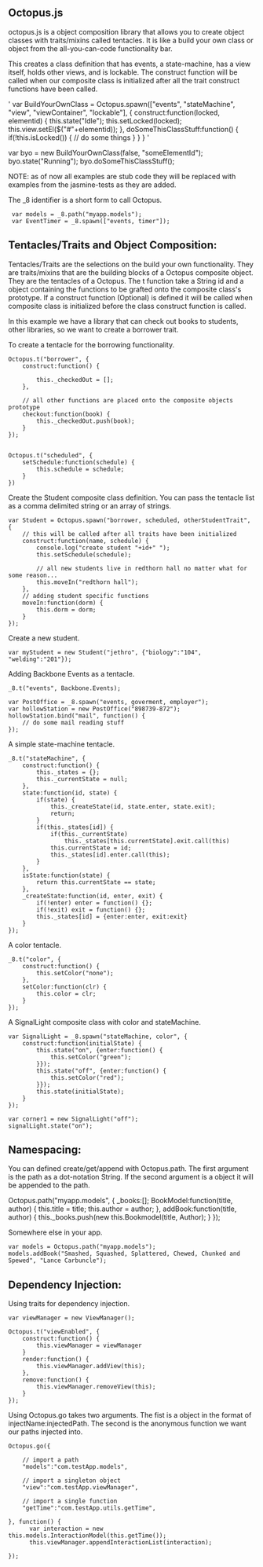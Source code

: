 Octopus.js
----------

octopus.js is a object composition library that allows you to create object classes with traits/mixins called tentacles. 
It is like a build your own class or object from the all-you-can-code functionality bar.

This creates a class definition that has events, a state-machine, has a view itself, holds other views, and is lockable.
The construct function will be called when our composite class is initialized after all the trait construct functions have been called.

'
	var BuildYourOwnClass = Octopus.spawn(["events", "stateMachine", "view", "viewContainer", "lockable"], {
		construct:function(locked, elementid) {
			this.state("Idle");
			this.setLocked(locked);
			this.view.setEl($("#"+elementid));
		},
		doSomeThisClassStuff:function() {
			if(!this.isLocked()) {
				// do some things
			}
		}
	}
	'

var byo = new BuildYourOwnClass(false, "someElementId");
byo.state("Running");
byo.doSomeThisClassStuff();

NOTE:
as of now all examples are stub code they will be replaced with examples from the jasmine-tests as they are added.



The _8 identifier is a short form to call Octopus.

	 var models = _8.path("myapp.models");
	 var EventTimer = _8.spawn(["events, timer"]);
	 
	 


Tentacles/Traits and Object Composition: 
----------------------------------------


Tentacles/Traits are the selections on the build your own functionality. They are traits/mixins that are the building blocks of a Octopus composite object. They are the tentacles of a Octopus.
The t function take a String id and a object containing the functions to be grafted onto the composite class's prototype. If a construct function (Optional) is defined it will be called when composite class is initialized before the class construct function is called.
	
In this example we have a library that can check out books to students, other libraries, so we want to create a borrower trait.

To create a tentacle for the borrowing functionality.

	Octopus.t("borrower", {
		construct:function() {
			
			this._checkedOut = [];
		},
		
		// all other functions are placed onto the composite objects prototype
		checkout:function(book) {
			this._checkedOut.push(book);
		}
	});
	
	
	Octopus.t("scheduled", {
		setSchedule:function(schedule) {
			this.schedule = schedule;
		}
	})
	

Create the Student composite class definition. You can pass the tentacle list as a comma delimited string or an array of strings.

	var Student = Octopus.spawn("borrower, scheduled, otherStudentTrait", {
		// this will be called after all traits have been initialized 
		construct:function(name, schedule) {
			console.log("create student "+id+" ");
			this.setSchedule(schedule);
			
			// all new students live in redthorn hall no matter what for some reason...
			this.moveIn("redthorn hall");
		},
		// adding student specific functions
		moveIn:function(dorm) {
			this.dorm = dorm;
		}
	});


Create a new student.

	var myStudent = new Student("jethro", {"biology":"104", "welding":"201"});


Adding Backbone Events as a tentacle.

	_8.t("events", Backbone.Events);
	
	var PostOffice = _8.spawn("events, goverment, employer");
	var hollowStation = new PostOffice("898739-872");
	hollowStation.bind("mail", function() {
		// do some mail reading stuff
	});


A simple state-machine tentacle.

	_8.t("stateMachine", {
		construct:function() {
			this._states = {};
			this._currentState = null;
		},
		state:function(id, state) {
			if(state) {
				this._createState(id, state.enter, state.exit);
				return;
			}
			if(this._states[id]) {
				if(this._currentState) 
					this._states[this.currentState].exit.call(this)
				this.currentState = id;
				this._states[id].enter.call(this);
			}
		},
		isState:function(state) {
			return this.currentState == state;
		},
		_createState:function(id, enter, exit) {
			if(!enter) enter = function() {};
			if(!exit) exit = function() {};
			this._states[id] = {enter:enter, exit:exit}
		}
	});
	
	
A color tentacle.	

	_8.t("color", {
		construct:function() {
			this.setColor("none");
		},
		setColor:function(clr) {
			this.color = clr;
		}
	});
	
A SignalLight composite class with color and stateMachine.

	var SignalLight = _8.spawn("stateMachine, color", {
		construct:function(initialState) {
			this.state("on", {enter:function() {
				this.setColor("green");
			}});
			this.state("off", {enter:function() {
				this.setColor("red");
			}});
			this.state(initialState);
		}
	});
	
	var corner1 = new SignalLight("off");
	signalLight.state("on");
	
	

Namespacing:
------------


You can defined create/get/append with Octopus.path. The first argument is the path as a dot-notation String. If the second argument is a object it will be appended to the path.

   Octopus.path("myapp.models", {
      _books:[];
       BookModel:function(title, author) {
   		    this.title = title;
   		    this.author = author;
       },
       addBook:function(title, author) {
   		    this._books.push(new this.Bookmodel(title, Author);
       }
    });

Somewhere else in your app.

	var models = Octopus.path("myapp.models");
	models.addBook("Smashed, Squashed, Splattered, Chewed, Chunked and Spewed", "Lance Carbuncle");






Dependency Injection:
---------------------


Using traits for dependency injection.

	var viewManager = new ViewManager();

	Octopus.t("viewEnabled", {
		construct:function() {
			this.viewManager = viewManager
		}
		render:function() {
			this.viewManager.addView(this);
		},
		remove:function() {
			this.viewManager.removeView(this);
		}
	});
	
Using Octopus.go takes two arguments. The fist is a object in the format of injectName:injectedPath. The second is the anonymous function we want our paths injected into.


	Octopus.go({
	
		// import a path
		"models":"com.testApp.models",
		
		// import a singleton object
		"view":"com.testApp.viewManager",
		
		// import a single function
		"getTime":"com.testApp.utils.getTime",
		
	}, function() {
		  var interaction = new this.models.InteractionModel(this.getTime());
		  this.viewManager.appendInteractionList(interaction);
		
	});

	



                                    
                                                                